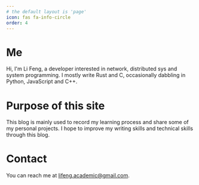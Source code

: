 ```yaml
---
# the default layout is 'page'
icon: fas fa-info-circle
order: 4
---
```

<!-- 
> Add Markdown syntax content to file `_tabs/about.md`{: .filepath } and it will show up on this page.
{: .prompt-tip } -->


# Me
Hi, I'm Li Feng, a developer interested in network, distributed sys and system programming. I mostly write Rust and C, occasionally dabbling in Python, JavaScript and C++.


# Purpose of this site
This blog is mainly used to record my learning process and share some of my personal projects. I hope to improve my writing skills and technical skills through this blog.

# Contact
You can reach me at [lifeng.academic@gmail.com](mailto:lifeng.academic@gmail.com).
